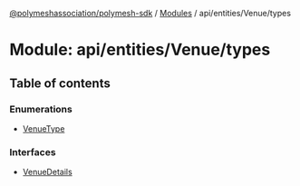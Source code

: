 [@polymeshassociation/polymesh-sdk](../README.md) / [Modules](../modules.md) / api/entities/Venue/types

# Module: api/entities/Venue/types

## Table of contents

### Enumerations

- [VenueType](../enums/api_entities_Venue_types.VenueType.md)

### Interfaces

- [VenueDetails](../interfaces/api_entities_Venue_types.VenueDetails.md)
